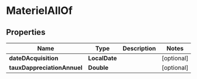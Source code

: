 

# MaterielAllOf


## Properties

| Name | Type | Description | Notes |
|------------ | ------------- | ------------- | -------------|
|**dateDAcquisition** | **LocalDate** |  |  [optional] |
|**tauxDappreciationAnnuel** | **Double** |  |  [optional] |



